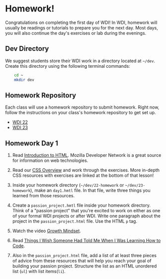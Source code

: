 # Homework!

Congratulations on completing the first day of WDI!  In WDI, homework will usually be readings or tutorials to prepare you for the next day. Most days, you will also continue the day's exercises or lab during the evenings. 

## Dev Directory

We suggest students store their WDI work in a directory located at `~/dev`. Create this directory using the following terminal commands:

```bash
	cd ~
	mkdir dev
```

## Homework Repository

Each class will use a homework repository to submit homework. Right now, follow the instructions on your class's homework repository to get set up.  

* <a href="https://github.com/sf-wdi-22-23/22-homework" target="_blank">WDI 22</a>
* <a href="https://github.com/sf-wdi-22-23/23-homework" target="_blank">WDI 23</a>

## Homework Day 1

1. Read [Introduction to HTML](https://developer.mozilla.org/en-US/docs/Web/Guide/HTML/Introduction). Mozilla Developer Network is a great source for information on web technologies.

1. Read our [CSS Overview](./css-overview.md) and work through the exercises. More in-depth CSS resources with exercises are linked at the bottom of that lesson! 

1. Inside your homework directory (`~/dev/22-homework` or `~/dev/23-homework`), make an `day1.hmtl` file. In that file, write three things you learned from those resources.

7.  Create a `passion_project.hmtl` file inside your homework directory.  Think of a "passion project" that you're excited to work on either as one of your formal WDI projects or after WDI. Write one paragraph about the project in the `passion_project.html` file. Use the HTML `p` tag.

1. Watch the video [Growth Mindset](https://www.youtube.com/watch?v=pN34FNbOKXc).

1. Read [Things I Wish Someone Had Told Me When I Was Learning How to Code](https://medium.com/@cecilycarver/things-i-wish-someone-had-told-me-when-i-was-learning-how-to-code-565fc9dcb329).

1. Also in the `passion_project.html` file, add a list of at least three pieces of advice from these resources that will help you reach your goal of building your passion project. Structure the list as an HTML unordered list (`ul`) with list items(`li`).
